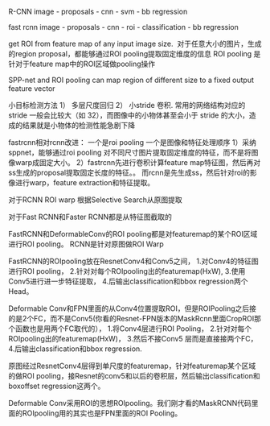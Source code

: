######



R-CNN
image - proposals - cnn - svm - bb regression

fast rcnn
image - proposals - cnn - roi - classification
                              - bb regression
                         

get ROI from feature map of any input image size.  对于任意大小的图片，生成的region proposal，都能够通过ROI pooling提取固定维度的信息
ROI pooling 是针对于feature map中的ROI区域做pooling操作



SPP-net and ROI pooling
can map region of different size to a fixed output feature vector


小目标检测方法
1） 多层尺度回归
2） 小stride 卷积. 常用的网络结构对应的 stride 一般会比较大（如 32），而图像中的小物体甚至会小于 stride 的大小，造成的结果就是小物体的检测性能急剧下降



fastrcnn相对rcnn改进： 一个是roi pooling 一个是图像和特征处理顺序
1）采纳sppnet，能够通过roi pooling 对不同尺寸图片提取固定维度的特征，而不是将图像warp成固定大小。
2）fastrcnn先进行卷积计算feature map特征图，然后再对ss生成的proposal提取固定长度的特征。。 而rcnn是先生成ss，然后针对roi的影像进行warp，feature extraction和特征提取。 




对于RCNN
ROI warp 根据Selective Search从原图提取

对于Fast RCNN和Faster RCNN都是从特征图截取的

 
FastRCNN和DeformableConv的ROI pooling都是对featuremap的某个ROI区域进行ROI pooling。
RCNN是针对原图做ROI Warp

FastRCNN的ROIpooling放在ResnetConv4和Conv5之间，
1.对Conv4的特征图进行ROI pooling，
2.针对对每个ROIpooling出的featuremap(HxW),
3.使用Conv5进行进一步特征提取，
4.后输出classification和bbox regression两个Head。

Deformable Conv和FPN里面的从Conv4位置提取ROI，但是ROIPooling之后接的是2个FC，而不是Conv5(你看的Resnet-FPN版本的MaskRcnn里面CropROI那个函数也是用两个FC取代的），
1.将Conv4层进行ROI Pooling，
2.针对对每个ROIpooling出的featuremap(HxW)，
3.然后不接Conv5 层而是直接接两个FC，
4.后输出classification和bbox regression.




原图经过ResnetConv4层得到单尺度的featuremap，针对featuremap某个区域的做ROI pooling，接Resnet的conv5和以后的卷积层，然后输出classification和boxoffset regression这两个。

Deformable Conv采用ROI的思想ROIpooling。我们刚才看的MaskRCNN代码里面的ROIpooling用的其实也是FPN里面的ROI Pooling。


